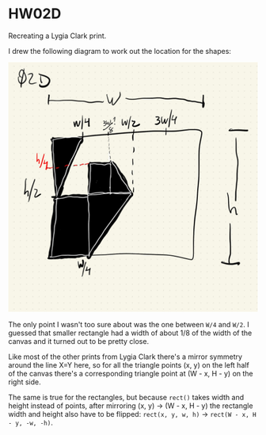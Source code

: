 # HW02D

Recreating a Lygia Clark print.

I drew the following diagram to work out the location for the shapes:

![](./imgs/HW02D.jpg)

The only point I wasn't too sure about was the one between ```W/4``` and ```W/2```. I guessed that smaller rectangle had a width of about 1/8 of the width of the canvas and it turned out to be pretty close.

Like most of the other prints from Lygia Clark there's a mirror symmetry around the line X=Y here, so for all the triangle points (x, y) on the left half of the canvas there's a corresponding triangle point at (W - x, H - y) on the right side.

The same is true for the rectangles, but because ```rect()``` takes width and height instead of points, after mirroring (x, y) -> (W - x, H - y) the rectangle width and height also have to be flipped: ```rect(x, y, w, h)``` -> ```rect(W - x, H - y, -w, -h)```.
